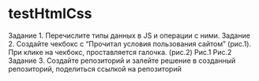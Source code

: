 # testHtmlCss
Задание 1.
Перечислите типы данных в JS и операции с ними.
Задание 2.
Создайте чекбокс с “Прочитал условия пользования сайтом” (рис.1). При клике на
чекбокс, проставляется галочка. (рис.2)
Рис.1
Рис.2
Задание 3.
Создайте репозиторий и залейте решение в созданный репозиторий, поделиться
ссылкой на репозиторий
